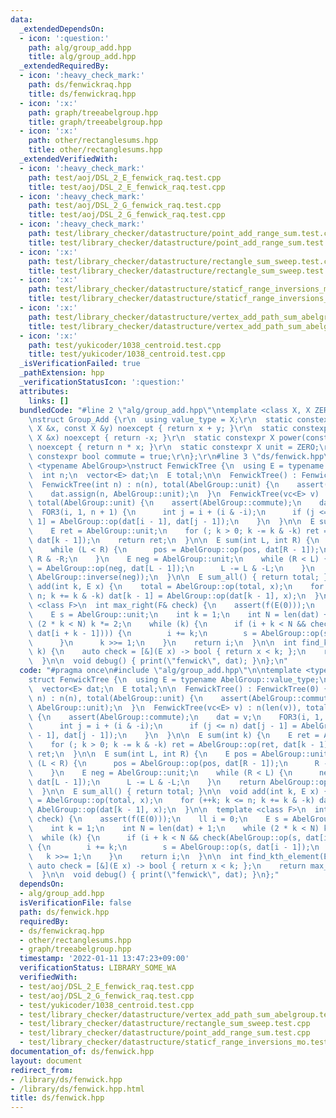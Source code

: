 ```yaml
---
data:
  _extendedDependsOn:
  - icon: ':question:'
    path: alg/group_add.hpp
    title: alg/group_add.hpp
  _extendedRequiredBy:
  - icon: ':heavy_check_mark:'
    path: ds/fenwickraq.hpp
    title: ds/fenwickraq.hpp
  - icon: ':x:'
    path: graph/treeabelgroup.hpp
    title: graph/treeabelgroup.hpp
  - icon: ':x:'
    path: other/rectanglesums.hpp
    title: other/rectanglesums.hpp
  _extendedVerifiedWith:
  - icon: ':heavy_check_mark:'
    path: test/aoj/DSL_2_E_fenwick_raq.test.cpp
    title: test/aoj/DSL_2_E_fenwick_raq.test.cpp
  - icon: ':heavy_check_mark:'
    path: test/aoj/DSL_2_G_fenwick_raq.test.cpp
    title: test/aoj/DSL_2_G_fenwick_raq.test.cpp
  - icon: ':heavy_check_mark:'
    path: test/library_checker/datastructure/point_add_range_sum.test.cpp
    title: test/library_checker/datastructure/point_add_range_sum.test.cpp
  - icon: ':x:'
    path: test/library_checker/datastructure/rectangle_sum_sweep.test.cpp
    title: test/library_checker/datastructure/rectangle_sum_sweep.test.cpp
  - icon: ':x:'
    path: test/library_checker/datastructure/staticf_range_inversions_mo.test.cpp
    title: test/library_checker/datastructure/staticf_range_inversions_mo.test.cpp
  - icon: ':x:'
    path: test/library_checker/datastructure/vertex_add_path_sum_abelgroup.test.cpp
    title: test/library_checker/datastructure/vertex_add_path_sum_abelgroup.test.cpp
  - icon: ':x:'
    path: test/yukicoder/1038_centroid.test.cpp
    title: test/yukicoder/1038_centroid.test.cpp
  _isVerificationFailed: true
  _pathExtension: hpp
  _verificationStatusIcon: ':question:'
  attributes:
    links: []
  bundledCode: "#line 2 \"alg/group_add.hpp\"\ntemplate <class X, X ZERO = X(0)>\r\
    \nstruct Group_Add {\r\n  using value_type = X;\r\n  static constexpr X op(const\
    \ X &x, const X &y) noexcept { return x + y; }\r\n  static constexpr X inverse(const\
    \ X &x) noexcept { return -x; }\r\n  static constexpr X power(const X &x, ll n)\
    \ noexcept { return n * x; }\r\n  static constexpr X unit = ZERO;\r\n  static\
    \ constexpr bool commute = true;\r\n};\r\n#line 3 \"ds/fenwick.hpp\"\n\ntemplate\
    \ <typename AbelGroup>\nstruct FenwickTree {\n  using E = typename AbelGroup::value_type;\n\
    \  int n;\n  vector<E> dat;\n  E total;\n\n  FenwickTree() : FenwickTree(0) {}\n\
    \  FenwickTree(int n) : n(n), total(AbelGroup::unit) {\n    assert(AbelGroup::commute);\n\
    \    dat.assign(n, AbelGroup::unit);\n  }\n  FenwickTree(vc<E> v) : n(len(v)),\
    \ total(AbelGroup::unit) {\n    assert(AbelGroup::commute);\n    dat = v;\n  \
    \  FOR3(i, 1, n + 1) {\n      int j = i + (i & -i);\n      if (j <= n) dat[j -\
    \ 1] = AbelGroup::op(dat[i - 1], dat[j - 1]);\n    }\n  }\n\n  E sum(int k) {\n\
    \    E ret = AbelGroup::unit;\n    for (; k > 0; k -= k & -k) ret = AbelGroup::op(ret,\
    \ dat[k - 1]);\n    return ret;\n  }\n\n  E sum(int L, int R) {\n    E pos = AbelGroup::unit;\n\
    \    while (L < R) {\n      pos = AbelGroup::op(pos, dat[R - 1]);\n      R -=\
    \ R & -R;\n    }\n    E neg = AbelGroup::unit;\n    while (R < L) {\n      neg\
    \ = AbelGroup::op(neg, dat[L - 1]);\n      L -= L & -L;\n    }\n    return AbelGroup::op(pos,\
    \ AbelGroup::inverse(neg));\n  }\n\n  E sum_all() { return total; }\n\n  void\
    \ add(int k, E x) {\n    total = AbelGroup::op(total, x);\n    for (++k; k <=\
    \ n; k += k & -k) dat[k - 1] = AbelGroup::op(dat[k - 1], x);\n  }\n\n  template\
    \ <class F>\n  int max_right(F& check) {\n    assert(f(E(0)));\n    ll i = 0;\n\
    \    E s = AbelGroup::unit;\n    int k = 1;\n    int N = len(dat) + 1;\n    while\
    \ (2 * k < N) k *= 2;\n    while (k) {\n      if (i + k < N && check(AbelGroup::op(s,\
    \ dat[i + k - 1]))) {\n        i += k;\n        s = AbelGroup::op(s, dat[i - 1]);\n\
    \      }\n      k >>= 1;\n    }\n    return i;\n  }\n\n  int find_kth_element(E\
    \ k) {\n    auto check = [&](E x) -> bool { return x < k; };\n    return max_right(check);\n\
    \  }\n\n  void debug() { print(\"fenwick\", dat); }\n};\n"
  code: "#pragma once\n#include \"alg/group_add.hpp\"\n\ntemplate <typename AbelGroup>\n\
    struct FenwickTree {\n  using E = typename AbelGroup::value_type;\n  int n;\n\
    \  vector<E> dat;\n  E total;\n\n  FenwickTree() : FenwickTree(0) {}\n  FenwickTree(int\
    \ n) : n(n), total(AbelGroup::unit) {\n    assert(AbelGroup::commute);\n    dat.assign(n,\
    \ AbelGroup::unit);\n  }\n  FenwickTree(vc<E> v) : n(len(v)), total(AbelGroup::unit)\
    \ {\n    assert(AbelGroup::commute);\n    dat = v;\n    FOR3(i, 1, n + 1) {\n\
    \      int j = i + (i & -i);\n      if (j <= n) dat[j - 1] = AbelGroup::op(dat[i\
    \ - 1], dat[j - 1]);\n    }\n  }\n\n  E sum(int k) {\n    E ret = AbelGroup::unit;\n\
    \    for (; k > 0; k -= k & -k) ret = AbelGroup::op(ret, dat[k - 1]);\n    return\
    \ ret;\n  }\n\n  E sum(int L, int R) {\n    E pos = AbelGroup::unit;\n    while\
    \ (L < R) {\n      pos = AbelGroup::op(pos, dat[R - 1]);\n      R -= R & -R;\n\
    \    }\n    E neg = AbelGroup::unit;\n    while (R < L) {\n      neg = AbelGroup::op(neg,\
    \ dat[L - 1]);\n      L -= L & -L;\n    }\n    return AbelGroup::op(pos, AbelGroup::inverse(neg));\n\
    \  }\n\n  E sum_all() { return total; }\n\n  void add(int k, E x) {\n    total\
    \ = AbelGroup::op(total, x);\n    for (++k; k <= n; k += k & -k) dat[k - 1] =\
    \ AbelGroup::op(dat[k - 1], x);\n  }\n\n  template <class F>\n  int max_right(F&\
    \ check) {\n    assert(f(E(0)));\n    ll i = 0;\n    E s = AbelGroup::unit;\n\
    \    int k = 1;\n    int N = len(dat) + 1;\n    while (2 * k < N) k *= 2;\n  \
    \  while (k) {\n      if (i + k < N && check(AbelGroup::op(s, dat[i + k - 1])))\
    \ {\n        i += k;\n        s = AbelGroup::op(s, dat[i - 1]);\n      }\n   \
    \   k >>= 1;\n    }\n    return i;\n  }\n\n  int find_kth_element(E k) {\n   \
    \ auto check = [&](E x) -> bool { return x < k; };\n    return max_right(check);\n\
    \  }\n\n  void debug() { print(\"fenwick\", dat); }\n};"
  dependsOn:
  - alg/group_add.hpp
  isVerificationFile: false
  path: ds/fenwick.hpp
  requiredBy:
  - ds/fenwickraq.hpp
  - other/rectanglesums.hpp
  - graph/treeabelgroup.hpp
  timestamp: '2022-01-11 13:47:23+09:00'
  verificationStatus: LIBRARY_SOME_WA
  verifiedWith:
  - test/aoj/DSL_2_E_fenwick_raq.test.cpp
  - test/aoj/DSL_2_G_fenwick_raq.test.cpp
  - test/yukicoder/1038_centroid.test.cpp
  - test/library_checker/datastructure/vertex_add_path_sum_abelgroup.test.cpp
  - test/library_checker/datastructure/rectangle_sum_sweep.test.cpp
  - test/library_checker/datastructure/point_add_range_sum.test.cpp
  - test/library_checker/datastructure/staticf_range_inversions_mo.test.cpp
documentation_of: ds/fenwick.hpp
layout: document
redirect_from:
- /library/ds/fenwick.hpp
- /library/ds/fenwick.hpp.html
title: ds/fenwick.hpp
---
```


